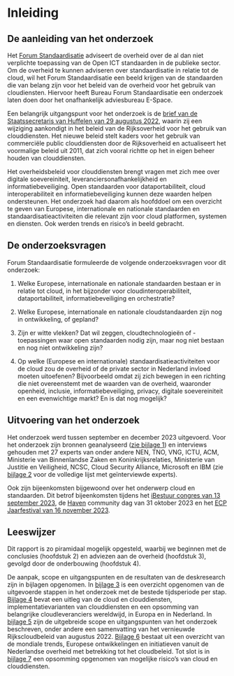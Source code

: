 # Inleiding

## De aanleiding van het onderzoek

Het [Forum Standaardisatie](https://forumstandaardisatie.nl/) adviseert de overheid over de al dan niet verplichte toepassing van de Open ICT standaarden in de publieke sector. Om de overheid te kunnen adviseren over standaardisatie in relatie tot de cloud, wil het Forum Standaardisatie een beeld krijgen van de standaarden die van belang zijn voor het beleid van de overheid voor het gebruik van cloudiensten. Hiervoor heeft Bureau Forum Standaardisatie een onderzoek laten doen door het onafhankelijk adviesbureau E-Space.

Een belangrijk uitgangspunt voor het onderzoek is de [brief van de Staatssecretaris van Huffelen van 29 augustus 2022](https://www.tweedekamer.nl/kamerstukken/brieven_regering/detail?id=2022Z15892&did=2022D33299), waarin zij een wijziging aankondigt in het beleid van de Rijksoverheid voor het gebruik van clouddiensten. Het nieuwe beleid stelt kaders voor het gebruik van commerciële public clouddiensten door de Rijksoverheid en actualiseert het voormalige beleid uit 2011, dat zich vooral richtte op het in eigen beheer houden van clouddiensten.

Het overheidsbeleid voor clouddiensten brengt vragen met zich mee over digitale soevereiniteit, leveranciersonafhankelijkheid en informatiebeveiliging. Open standaarden voor dataportabiliteit, cloud interoperabiliteit en informatiebeveiliging kunnen deze waarden helpen ondersteunen. Het onderzoek had daarom als hoofddoel om een overzicht te geven van Europese, internationale en nationale standaarden en standaardisatieactiviteiten die relevant zijn voor cloud platformen, systemen en diensten. Ook werden trends en risico’s in beeld gebracht.

## De onderzoeksvragen

Forum Standaardisatie formuleerde de volgende onderzoeksvragen voor dit onderzoek:

1.  Welke Europese, internationale en nationale standaarden bestaan er in relatie tot cloud, in het bijzonder voor cloudinteroperabiliteit, dataportabiliteit, informatiebeveiliging en orchestratie?

2.  Welke Europese, internationale en nationale cloudstandaarden zijn nog in ontwikkeling, of gepland?

3.  Zijn er witte vlekken? Dat wil zeggen, cloudtechnologieën of - toepassingen waar open standaarden nodig zijn, maar nog niet bestaan en nog niet ontwikkeling zijn?

4.  Op welke (Europese en internationale) standaardisatieactiviteiten voor de cloud zou de overheid of de private sector in Nederland invloed moeten uitoefenen? Bijvoorbeeld omdat zij zich bewegen in een richting die niet overeenstemt met de waarden van de overheid, waaronder openheid, inclusie, informatiebeveiliging, privacy, digitale soevereiniteit en een evenwichtige markt? En is dat nog mogelijk?

## Uitvoering van het onderzoek

Het onderzoek werd tussen september en december 2023 uitgevoerd. Voor het onderzoek zijn bronnen geanalyseerd ([zie bijlage 1](#bijlage-1-gebruikte-bronnen-bij-het-onderzoek)) en interviews gehouden met 27 experts van onder andere NEN, TNO, VNG, ICTU, ACM, Ministerie van Binnenlandse Zaken en Koninkrijksrelaties, Ministerie van Justitie en Veiligheid, NCSC, Cloud Security Alliance, Microsoft en IBM (zie [bijlage 2](#bijlage-2-de-betrokken-experts) voor de volledige lijst met geïnterviewde experts).

Ook zijn bijeenkomsten bijgewoond over het onderwerp cloud en standaarden. Dit betrof bijeenkomsten tijdens het [iBestuur congres van 13 september 2023](https://magazine.ibestuur.nl/ibestuur_congres_2023_terugblik/cover), de [Haven](https://haven.commonground.nl/) community dag van 31 oktober 2023 en het [ECP Jaarfestival van 16 november 2023](https://ecp.nl/jaarfestival/).

## Leeswijzer

Dit rapport is zo piramidaal mogelijk opgesteld, waarbij we beginnen met de conclusies (hoofdstuk 2) en adviezen aan de overheid (hoofdstuk 3), gevolgd door de onderbouwing (hoofdstuk 4).

De aanpak, scope en uitgangspunten en de resultaten van de deskresearch zijn in bijlagen opgenomen. In [bijlage 3](#bijlage-3-aanpak-en-planning-onderzoek) is een overzicht opgenomen van de uitgevoerde stappen in het onderzoek met de bestede tijdsperiode per stap. [Bijlage 4](#bijlage-4-wat-is-cloud) bevat een uitleg van de cloud en clouddiensten, implementatievarianten van clouddiensten en een opsomming van belangrijke cloudleveranciers wereldwijd, in Europa en in Nederland. In [bijlage 5](#bijlage-5-scope-en-uitgangspunten) zijn de uitgebreide scope en uitgangspunten van het onderzoek beschreven, onder andere een samenvatting van het vernieuwde Rijkscloudbeleid van augustus 2022. [Bijlage 6](#bijlage-6-cloudontwikkelingen-en-trends) bestaat uit een overzicht van de mondiale trends, Europese ontwikkelingen en initiatieven vanuit de Nederlandse overheid met betrekking tot het cloudbeleid. Tot slot is in [bijlage 7](#bijlage-7-risicos-van-de-toepassing-van-cloud-en-clouddiensten) een opsomming opgenomen van mogelijke risico’s van cloud en clouddiensten.

